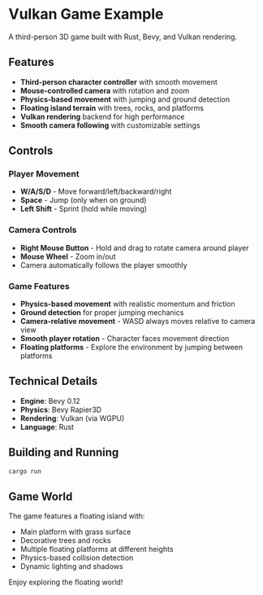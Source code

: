 # Vulkan Game Example

A third-person 3D game built with Rust, Bevy, and Vulkan rendering.

## Features

- **Third-person character controller** with smooth movement
- **Mouse-controlled camera** with rotation and zoom
- **Physics-based movement** with jumping and ground detection
- **Floating island terrain** with trees, rocks, and platforms
- **Vulkan rendering** backend for high performance
- **Smooth camera following** with customizable settings

## Controls

### Player Movement
- **W/A/S/D** - Move forward/left/backward/right
- **Space** - Jump (only when on ground)
- **Left Shift** - Sprint (hold while moving)

### Camera Controls
- **Right Mouse Button** - Hold and drag to rotate camera around player
- **Mouse Wheel** - Zoom in/out
- Camera automatically follows the player smoothly

### Game Features
- **Physics-based movement** with realistic momentum and friction
- **Ground detection** for proper jumping mechanics
- **Camera-relative movement** - WASD always moves relative to camera view
- **Smooth player rotation** - Character faces movement direction
- **Floating platforms** - Explore the environment by jumping between platforms

## Technical Details

- **Engine**: Bevy 0.12
- **Physics**: Bevy Rapier3D
- **Rendering**: Vulkan (via WGPU)
- **Language**: Rust

## Building and Running

```bash
cargo run
```

## Game World

The game features a floating island with:
- Main platform with grass surface
- Decorative trees and rocks
- Multiple floating platforms at different heights
- Physics-based collision detection
- Dynamic lighting and shadows

Enjoy exploring the floating world! 